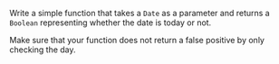 Write a simple function that takes a `Date` as a parameter and returns a `Boolean` representing whether the date is today or not.

Make sure that your function does not return a false positive by only checking the day.